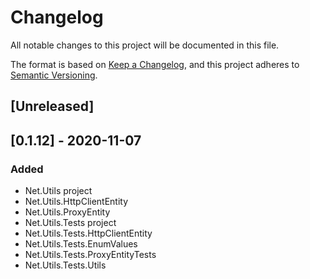 # Changelog
All notable changes to this project will be documented in this file.

The format is based on [Keep a Changelog](https://keepachangelog.com/en/1.0.0/),
and this project adheres to [Semantic Versioning](https://semver.org/spec/v2.0.0.html).

## [Unreleased]

## [0.1.12] - 2020-11-07
### Added
- Net.Utils project
- Net.Utils.HttpClientEntity
- Net.Utils.ProxyEntity
- Net.Utils.Tests project
- Net.Utils.Tests.HttpClientEntity
- Net.Utils.Tests.EnumValues
- Net.Utils.Tests.ProxyEntityTests
- Net.Utils.Tests.Utils
